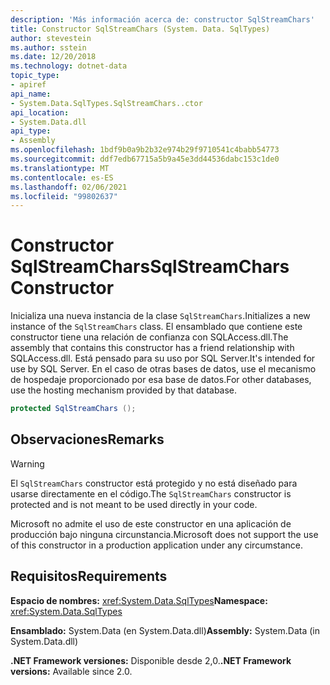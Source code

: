 ```yaml
---
description: 'Más información acerca de: constructor SqlStreamChars'
title: Constructor SqlStreamChars (System. Data. SqlTypes)
author: stevestein
ms.author: sstein
ms.date: 12/20/2018
ms.technology: dotnet-data
topic_type:
- apiref
api_name:
- System.Data.SqlTypes.SqlStreamChars..ctor
api_location:
- System.Data.dll
api_type:
- Assembly
ms.openlocfilehash: 1bdf9b0a9b2b32e974b29f9710541c4babb54773
ms.sourcegitcommit: ddf7edb67715a5b9a45e3dd44536dabc153c1de0
ms.translationtype: MT
ms.contentlocale: es-ES
ms.lasthandoff: 02/06/2021
ms.locfileid: "99802637"
---
```

# <a name="sqlstreamchars-constructor"></a><span data-ttu-id="5dc0a-103">Constructor SqlStreamChars</span><span class="sxs-lookup"><span data-stu-id="5dc0a-103">SqlStreamChars Constructor</span></span>

<span data-ttu-id="5dc0a-104">Inicializa una nueva instancia de la clase `SqlStreamChars`.</span><span class="sxs-lookup"><span data-stu-id="5dc0a-104">Initializes a new instance of the `SqlStreamChars` class.</span></span> <span data-ttu-id="5dc0a-105">El ensamblado que contiene este constructor tiene una relación de confianza con SQLAccess.dll.</span><span class="sxs-lookup"><span data-stu-id="5dc0a-105">The assembly that contains this constructor has a friend relationship with SQLAccess.dll.</span></span> <span data-ttu-id="5dc0a-106">Está pensado para su uso por SQL Server.</span><span class="sxs-lookup"><span data-stu-id="5dc0a-106">It's intended for use by SQL Server.</span></span> <span data-ttu-id="5dc0a-107">En el caso de otras bases de datos, use el mecanismo de hospedaje proporcionado por esa base de datos.</span><span class="sxs-lookup"><span data-stu-id="5dc0a-107">For other databases, use the hosting mechanism provided by that database.</span></span>

```csharp
protected SqlStreamChars ();
```

## <a name="remarks"></a><span data-ttu-id="5dc0a-108">Observaciones</span><span class="sxs-lookup"><span data-stu-id="5dc0a-108">Remarks</span></span>

> [!WARNING]
> <span data-ttu-id="5dc0a-109">El `SqlStreamChars` constructor está protegido y no está diseñado para usarse directamente en el código.</span><span class="sxs-lookup"><span data-stu-id="5dc0a-109">The `SqlStreamChars` constructor is protected and is not meant to be used directly in your code.</span></span>
>
> <span data-ttu-id="5dc0a-110">Microsoft no admite el uso de este constructor en una aplicación de producción bajo ninguna circunstancia.</span><span class="sxs-lookup"><span data-stu-id="5dc0a-110">Microsoft does not support the use of this constructor in a production application under any circumstance.</span></span>

## <a name="requirements"></a><span data-ttu-id="5dc0a-111">Requisitos</span><span class="sxs-lookup"><span data-stu-id="5dc0a-111">Requirements</span></span>

<span data-ttu-id="5dc0a-112">**Espacio de nombres:** <xref:System.Data.SqlTypes></span><span class="sxs-lookup"><span data-stu-id="5dc0a-112">**Namespace:** <xref:System.Data.SqlTypes></span></span>

<span data-ttu-id="5dc0a-113">**Ensamblado:** System.Data (en System.Data.dll)</span><span class="sxs-lookup"><span data-stu-id="5dc0a-113">**Assembly:** System.Data (in System.Data.dll)</span></span>

<span data-ttu-id="5dc0a-114">**.NET Framework versiones:** Disponible desde 2,0.</span><span class="sxs-lookup"><span data-stu-id="5dc0a-114">**.NET Framework versions:** Available since 2.0.</span></span>
